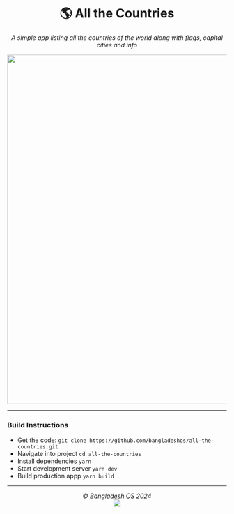 <h1 align="center">🌎 All the Countries</h1>
<p align="center">
  <i>A simple app listing all the countries of the world along with flags, capital cities and info</i>
</p>

<p align="center">
  <a href="https://github.com/bangladeshos/all-the-countries">
    <img width="800" src="https://i.ibb.co/8srTXz6/all-the-countries.png"/>
  </a>
</p>

---

### Build Instructions
- Get the code: `git clone https://github.com/bangladeshos/all-the-countries.git`
- Navigate into project `cd all-the-countries`
- Install dependencies `yarn`
- Start development server `yarn dev`
- Build production appp `yarn build`

---

<p  align="center">
  <i>© <a href="https://bangladeshos.github.io">Bangladesh OS</a> 2024</i><br>
  <a href="https://github.com/bangladeshos"><img src="https://i.ibb.co/4KtpYxb/octocat-clean-mini.png" /></a>
</p>
